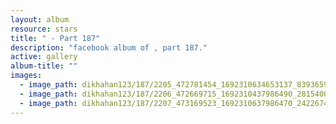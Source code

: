 ```yaml
---
layout: album
resource: stars
title: " - Part 187"
description: "facebook album of , part 187."
active: gallery
album-title: ""
images:
  - image_path: dikhahan123/187/2205_472781454_1692310634653137_8393659487920516883_n.jpg
  - image_path: dikhahan123/187/2206_472669715_1692310437986490_281540056872440733_n.jpg
  - image_path: dikhahan123/187/2207_473169523_1692310637986470_2422674656919567230_n.jpg
---
```

